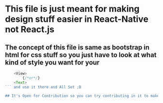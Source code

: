 # This file is just meant for making design stuff easier in React-Native not React.js

## The concept of this file is same as bootstrap in html for css stuff so you just have to look at what kind of style you want for your 
```js
    <View>
        {/*or*/} 
    <Text>
``` and use it there and All Set ;D

## It's Open for Contribution so you can try contributing in it to make developers life more easy cuz i learnt alot from peoples and communities just initiating this project for my dear developers